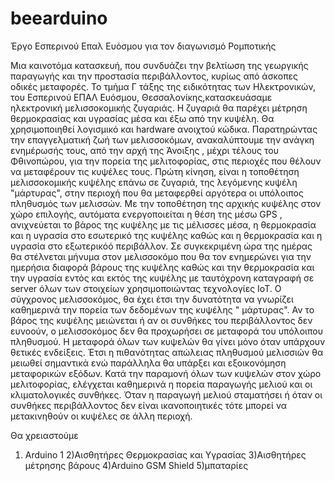 # beearduino
Έργο Εσπερινού Επαλ Ευόσμου για τον διαγωνισμό Ρομποτικής

Μια καινοτόμα κατασκευή,  που συνδυάζει την βελτίωση της γεωργικής παραγωγής και την προστασία περιβάλλοντος, κυρίως από άσκοπες οδικές μεταφορές. Το τμήμα Γ τάξης της ειδικότητας των Ηλεκτρονικών, του Εσπερινού ΕΠΑΛ Ευόσμου, Θεσσαλονίκης,κατασκευάσαμε ηλεκτρονική μελισσοκομικής ζυγαριάς. 
Η ζυγαριά θα παρέχει μέτρηση θερμοκρασίας και υγρασίας μέσα και έξω από την κυψέλη. Θα χρησιμοποιηθεί λογισμικό και hardware ανοιχτού κώδικα. Παρατηρώντας την επαγγελματική ζωή των μελισσοκόμων, ανακαλύπτουμε την ανάγκη ενημέρωσής τους, από την αρχή της Άνοιξης , μέχρι τέλους του Φθινοπώρου, για την πορεία της μελιτοφορίας, στις περιοχές που θέλουν να μεταφέρουν τις κυψέλες τους.
Πρώτη κίνηση, είναι η τοποθέτηση μελισσοκομικής κυψέλης επάνω σε ζυγαριά, της λεγόμενης κυψέλη "μάρτυρας", στην περιοχή που θα μεταφερθεί αργότερα οι υπόλοιπος πληθυσμός των μελισσών. 
Με την τοποθέτηση της αρχικής κυψέλης στον χώρο επιλογής, αυτόματα ενεργοποιείται η θέση της μέσω GPS , ανιχνεύεται το βάρος της κυψέλης με τις μέλισσες μέσα, η θερμοκρασία και η υγρασία στο εσωτερικό της κυψέλης καθώς και η θερμοκρασία και η υγρασία στο εξωτερικόό περιβάλλον. 
Σε συγκεκριμένη ώρα της ημέρας θα στέλνεται μήνυμα στον μελισσοκόμο που θα τον ενημερώνει για  την ημερήσια διαφορά βάρους της κυψέλης καθώς και την θερμοκρασία και την υγρασία εντός και εκτός της κυψέλης με ταυτόχρονη καταγραφή σε server όλων των στοιχείων χρησιμοποιώντας τεχνολογίες IoT. Ο σύγχρονος μελισσοκόμος, θα έχει έτσι την δυνατότητα να γνωρίζει καθημερινά την πορεία των δεδομένων της κυψέλης " μάρτυρας". 
Αν το βάρος της κυψέλης μειώνεται ή αν οι συνθήκες του περιβάλλοντος δεν ευνοούν, ο μελισσοκόμος δεν θα προχωρήσει σε μεταφορά του υπόλοιπου πληθυσμού. Η μεταφορά όλων των κυψελών θα γίνει μόνο όταν υπάρχουν θετικές ενδείξεις. Έτσι η πιθανότητας απώλειας πληθυσμού μελισσιών θα μειωθεί σημαντικά ενώ  παράλληλα θα υπάρξει και εξοικονόμηση μεταφορικών εξόδων. 
Κατά την παραμονή όλων των κυψελών στον χώρο μελιτοφορίας, ελέγχεται καθημερινά η πορεία παραγωγής μελιού και οι κλιματολογικές συνθήκες. Όταν η παραγωγή μελιού σταματήσει ή όταν οι συνθήκες περιβάλλοντος δεν είναι ικανοποιητικές τότε μπορεί να μετακινηθούν οι κυψέλες σε άλλη περιοχή.

Θα χρειαστούμε
1) Arduino 1
2)Αισθητήρες Θερμοκρασίας και Υγρασίας
3)Αισθητήρες μέτρησης βάρους
4)Arduino GSM Shield
5)μπαταρίες
